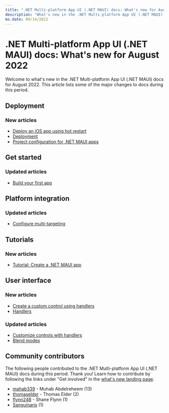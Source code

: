 ```yaml
---
title: ".NET Multi-platform App UI (.NET MAUI) docs: What's new for August 2022"
description: "What's new in the .NET Multi-platform App UI (.NET MAUI) docs for August 2022."
ms.date: 09/14/2022
---
```


# .NET Multi-platform App UI (.NET MAUI) docs: What's new for August 2022

Welcome to what's new in the .NET Multi-platform App UI (.NET MAUI) docs for August 2022. This article lists some of the major changes to docs during this period.

## Deployment

### New articles

- [Deploy an iOS app using hot restart](../ios/hot-restart.md)
- [Deployment](../deployment/index.md)
- [Project configuration for .NET MAUI apps](../deployment/visual-studio-properties.md)

## Get started

### Updated articles

- [Build your first app](../get-started/first-app.md)

## Platform integration

### Updated articles

- [Configure multi-targeting](../platform-integration/configure-multi-targeting.md)

## Tutorials

### New articles

- [Tutorial: Create a .NET MAUI app](../tutorials/notes-app/index.yml)

## User interface

### New articles

- [Create a custom control using handlers](../user-interface/handlers/create.md)
- [Handlers](../user-interface/handlers/index.md)

### Updated articles

- [Customize controls with handlers](../user-interface/handlers/customize.md)
- [Blend modes](../user-interface/graphics/blendmodes.md)

## Community contributors

The following people contributed to the .NET Multi-platform App UI (.NET MAUI) docs during this period. Thank you! Learn how to contribute by following the links under "Get involved" in the [what's new landing page](index.yml).

- [mahab339](https://github.com/mahab339) - Muhab Abdelreheem (13)
- [thomaselder](https://github.com/thomaselder) - Thomas Elder (2)
- [flynn248](https://github.com/flynn248) - Shane Flynn (1)
- [Sanguinaris](https://github.com/Sanguinaris) (1)
